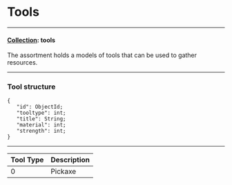 # Tools

---

#### <u>Collection</u>: tools

The assortment holds a models of tools that can be used to gather resources.

---

### Tool structure

```
{
   "id": ObjectId;
   "tooltype": int;
   "title": String;
   "material": int;
   "strength": int;
}
```

---

| Tool Type | Description |
|-----------|-------------|
| 0         | Pickaxe     |

